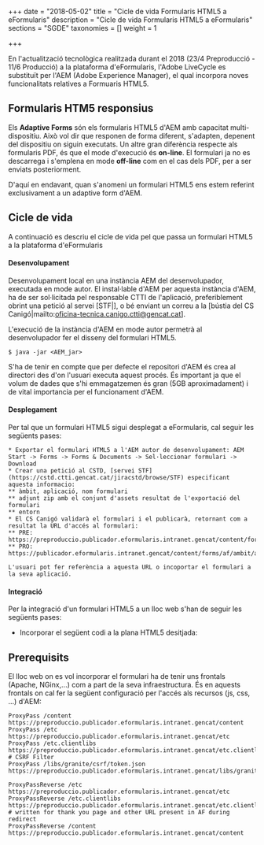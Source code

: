 +++
date        = "2018-05-02"
title       = "Cicle de vida Formularis HTML5 a eFormularis"
description = "Cicle de vida Formularis HTML5 a eFormularis"
sections    = "SGDE"
taxonomies  = []
weight 		= 1

+++

En l'actualització tecnològica realitzada durant el 2018 (23/4 Preproducció - 11/6 Producció) a la plataforma d'eFormularis, l'Adobe LiveCycle es substituït per l'AEM (Adobe Experience Manager), el qual incorpora noves funcionalitats relatives a Formuaris HTML5.

## Formularis HTM5 responsius

Els **Adaptive Forms** són els formularis HTML5 d'AEM amb capacitat multi-dispositiu. Això vol dir que responen de forma diferent, s'adapten, depenent del dispositiu on siguin executats. Un altre gran diferència respecte als formularis PDF, és que el mode d'execució és **on-line**. El formulari ja no es descarrega i s'emplena en mode **off-line** com en el cas dels PDF, per a ser enviats posteriorment.

D'aquí en endavant, quan s'anomeni un formulari HTML5 ens estem referint exclusivament a un adaptive form d'AEM.

## Cicle de vida

A continuació es descriu el cicle de vida pel que passa un formulari HTML5 a la plataforma d'eFormularis

#### Desenvolupament

Desenvolupament local en una instància AEM del desenvolupador, executada en mode autor. El instal·lable d'AEM per aquesta instància d'AEM, ha de ser sol·licitada pel responsable CTTI de l'aplicació, preferiblement obrint una petició al servei [STF|], o bé enviant un correu a la [bústia del CS Canigó|mailto:oficina-tecnica.canigo.ctti@gencat.cat].

L'execució de la instància d'AEM en mode autor permetrà al desenvolupador fer el disseny del formulari HTML5.

```
$ java -jar <AEM_jar>
```

S'ha de tenir en compte que per defecte el repositori d'AEM és crea al directori des d'on l'usuari executa aquest procés. És important ja que el volum de dades que s'hi emmagatzemen és gran (5GB aproximadament) i de vital importancia per el funcionament d'AEM.

#### Desplegament

Per tal que un formulari HTML5 sigui desplegat a eFormularis, cal seguir les següents pases:

	* Exportar el formulari HTML5 a l'AEM autor de desenvolupament: AEM Start -> Forms -> Forms & Documents -> Sel·leccionar formulari -> Download
	* Crear una petició al CSTD, [servei STF] (https://cstd.ctti.gencat.cat/jiracstd/browse/STF) especificant aquesta informacio:
	** àmbit, aplicació, nom formulari
	** adjunt zip amb el conjunt d'assets resultat de l'exportació del formulari
	** entorn
	* El CS Canigó validarà el formulari i el publicarà, retornant com a resultat la URL d'accés al formulari: 
	** PRE: https://preproduccio.publicador.eformularis.intranet.gencat/content/forms/af/ambit/aplicacio/formulari.html
	** PRO: https://publicador.eformularis.intranet.gencat/content/forms/af/ambit/aplicacio/formulari.html
		
	L'usuari pot fer referència a aquesta URL o incoportar el formulari a la seva aplicació.

#### Integració

Per la integració d'un formulari HTML5 a un lloc web s'han de seguir les següents pases:

* Incorporar el següent codi a la plana HTML5 desitjada:
	
	<body>

	<div></div>

	 
	 <script>
				var path = "https://preproduccio.publicador.eformularis.intranet.gencat/content/forms/af/ambit/aplicacio/formulari.html";
				var pathXML = "URL que contingui les dades XML per a relitzar la precàrrega (si s'escau)
				path += "/jcr:content/guideContainer.html";
				$.ajax({
					url  : path ,
					type : "GET",
					data : {
						// Set the wcmmode to be disabled
						wcmmode : "disabled",
						"dataRef": pathXML
					},
					async: false,
					success: function (data) {
						//document.getElementById('output').innerHTML = data;
						$( "div" ).html(data);
					},
					error: function (data) {
						// any error handler
					}
				});

	 </script>

	</body>

## Prerequisits

El lloc web on es vol incorporar el formulari ha de tenir uns frontals (Apache, NGinx,...) com a part de la seva infraestructura. És en aquests frontals on cal fer la següent configuració per l'accés als recursos (js, css, ...) d'AEM:
	
	ProxyPass /content https://preproduccio.publicador.eformularis.intranet.gencat/content
	ProxyPass /etc https://preproduccio.publicador.eformularis.intranet.gencat/etc
	ProxyPass /etc.clientlibs https://preproduccio.publicador.eformularis.intranet.gencat/etc.clientlibs
	# CSRF Filter
	ProxyPass /libs/granite/csrf/token.json https://preproduccio.publicador.eformularis.intranet.gencat/libs/granite/csrf/token.json
	   
	ProxyPassReverse /etc https://preproduccio.publicador.eformularis.intranet.gencat/etc
	ProxyPassReverse /etc.clientlibs https://preproduccio.publicador.eformularis.intranet.gencat/etc.clientlibs
	# written for thank you page and other URL present in AF during redirect
	ProxyPassReverse /content https://preproduccio.publicador.eformularis.intranet.gencat/content
		
